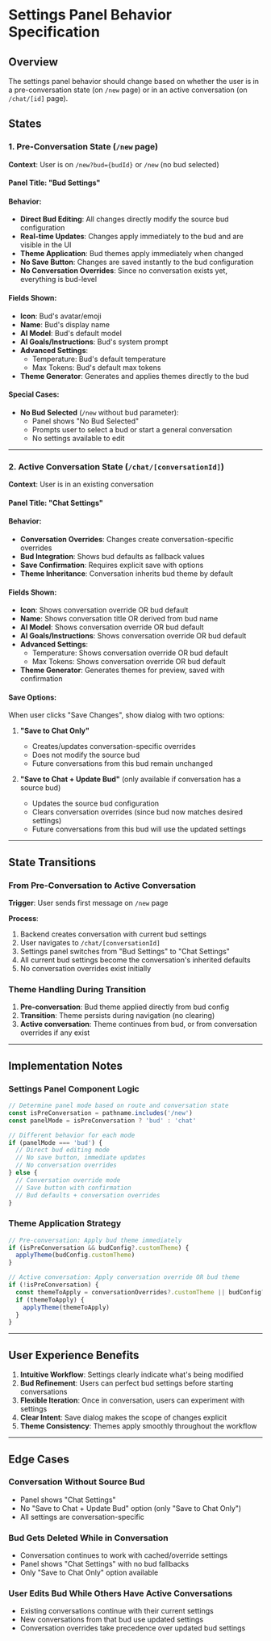 # Settings Panel Behavior Specification

## Overview
The settings panel behavior should change based on whether the user is in a pre-conversation state (on `/new` page) or in an active conversation (on `/chat/[id]` page).

## States

### 1. Pre-Conversation State (`/new` page)
**Context**: User is on `/new?bud={budId}` or `/new` (no bud selected)

#### Panel Title: "Bud Settings"

#### Behavior:
- **Direct Bud Editing**: All changes directly modify the source bud configuration
- **Real-time Updates**: Changes apply immediately to the bud and are visible in the UI
- **Theme Application**: Bud themes apply immediately when changed
- **No Save Button**: Changes are saved instantly to the bud configuration
- **No Conversation Overrides**: Since no conversation exists yet, everything is bud-level

#### Fields Shown:
- **Icon**: Bud's avatar/emoji
- **Name**: Bud's display name
- **AI Model**: Bud's default model
- **AI Goals/Instructions**: Bud's system prompt
- **Advanced Settings**:
  - Temperature: Bud's default temperature
  - Max Tokens: Bud's default max tokens
- **Theme Generator**: Generates and applies themes directly to the bud

#### Special Cases:
- **No Bud Selected** (`/new` without bud parameter):
  - Panel shows "No Bud Selected"
  - Prompts user to select a bud or start a general conversation
  - No settings available to edit

---

### 2. Active Conversation State (`/chat/[conversationId]`)
**Context**: User is in an existing conversation

#### Panel Title: "Chat Settings"

#### Behavior:
- **Conversation Overrides**: Changes create conversation-specific overrides
- **Bud Integration**: Shows bud defaults as fallback values
- **Save Confirmation**: Requires explicit save with options
- **Theme Inheritance**: Conversation inherits bud theme by default

#### Fields Shown:
- **Icon**: Shows conversation override OR bud default
- **Name**: Shows conversation title OR derived from bud name
- **AI Model**: Shows conversation override OR bud default
- **AI Goals/Instructions**: Shows conversation override OR bud default
- **Advanced Settings**:
  - Temperature: Shows conversation override OR bud default
  - Max Tokens: Shows conversation override OR bud default
- **Theme Generator**: Generates themes for preview, saved with confirmation

#### Save Options:
When user clicks "Save Changes", show dialog with two options:

1. **"Save to Chat Only"**
   - Creates/updates conversation-specific overrides
   - Does not modify the source bud
   - Future conversations from this bud remain unchanged

2. **"Save to Chat + Update Bud"** (only available if conversation has a source bud)
   - Updates the source bud configuration
   - Clears conversation overrides (since bud now matches desired settings)
   - Future conversations from this bud will use the updated settings

---

## State Transitions

### From Pre-Conversation to Active Conversation
**Trigger**: User sends first message on `/new` page

**Process**:
1. Backend creates conversation with current bud settings
2. User navigates to `/chat/[conversationId]`
3. Settings panel switches from "Bud Settings" to "Chat Settings"
4. All current bud settings become the conversation's inherited defaults
5. No conversation overrides exist initially

### Theme Handling During Transition
1. **Pre-conversation**: Bud theme applied directly from bud config
2. **Transition**: Theme persists during navigation (no clearing)
3. **Active conversation**: Theme continues from bud, or from conversation overrides if any exist

---

## Implementation Notes

### Settings Panel Component Logic
```typescript
// Determine panel mode based on route and conversation state
const isPreConversation = pathname.includes('/new')
const panelMode = isPreConversation ? 'bud' : 'chat'

// Different behavior for each mode
if (panelMode === 'bud') {
  // Direct bud editing mode
  // No save button, immediate updates
  // No conversation overrides
} else {
  // Conversation override mode  
  // Save button with confirmation
  // Bud defaults + conversation overrides
}
```

### Theme Application Strategy
```typescript
// Pre-conversation: Apply bud theme immediately
if (isPreConversation && budConfig?.customTheme) {
  applyTheme(budConfig.customTheme)
}

// Active conversation: Apply conversation override OR bud theme
if (!isPreConversation) {
  const themeToApply = conversationOverrides?.customTheme || budConfig?.customTheme
  if (themeToApply) {
    applyTheme(themeToApply)
  }
}
```

---

## User Experience Benefits

1. **Intuitive Workflow**: Settings clearly indicate what's being modified
2. **Bud Refinement**: Users can perfect bud settings before starting conversations
3. **Flexible Iteration**: Once in conversation, users can experiment with settings
4. **Clear Intent**: Save dialog makes the scope of changes explicit
5. **Theme Consistency**: Themes apply smoothly throughout the workflow

---

## Edge Cases

### Conversation Without Source Bud
- Panel shows "Chat Settings" 
- No "Save to Chat + Update Bud" option (only "Save to Chat Only")
- All settings are conversation-specific

### Bud Gets Deleted While in Conversation
- Conversation continues to work with cached/override settings
- Panel shows "Chat Settings" with no bud fallbacks
- Only "Save to Chat Only" option available

### User Edits Bud While Others Have Active Conversations
- Existing conversations continue with their current settings
- New conversations from that bud use updated settings
- Conversation overrides take precedence over updated bud settings